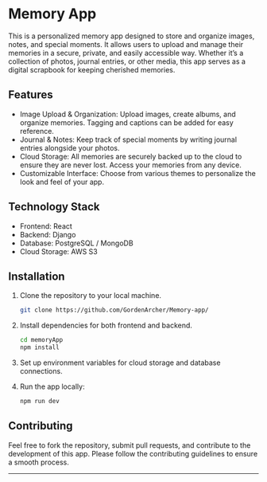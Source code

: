 

# Memory App

This is a personalized memory app designed to store and organize images, notes, and special moments. It allows users to upload and manage their memories in a secure, private, and easily accessible way. Whether it’s a collection of photos, journal entries, or other media, this app serves as a digital scrapbook for keeping cherished memories.

## Features

- Image Upload & Organization: Upload images, create albums, and organize memories. Tagging and captions can be added for easy reference.
- Journal & Notes: Keep track of special moments by writing journal entries alongside your photos.
- Cloud Storage: All memories are securely backed up to the cloud to ensure they are never lost. Access your memories from any device.
- Customizable Interface: Choose from various themes to personalize the look and feel of your app.

## Technology Stack

- Frontend: React
- Backend: Django
- Database: PostgreSQL / MongoDB
- Cloud Storage: AWS S3 

## Installation

1. Clone the repository to your local machine.
   ```bash
   git clone https://github.com/GordenArcher/Memory-app/
   ```

2. Install dependencies for both frontend and backend.
   ```bash
   cd memoryApp
   npm install
   ```

3. Set up environment variables for cloud storage and database connections.

4. Run the app locally:
   ```bash
   npm run dev
   ```

## Contributing

Feel free to fork the repository, submit pull requests, and contribute to the development of this app. Please follow the contributing guidelines to ensure a smooth process.

---
